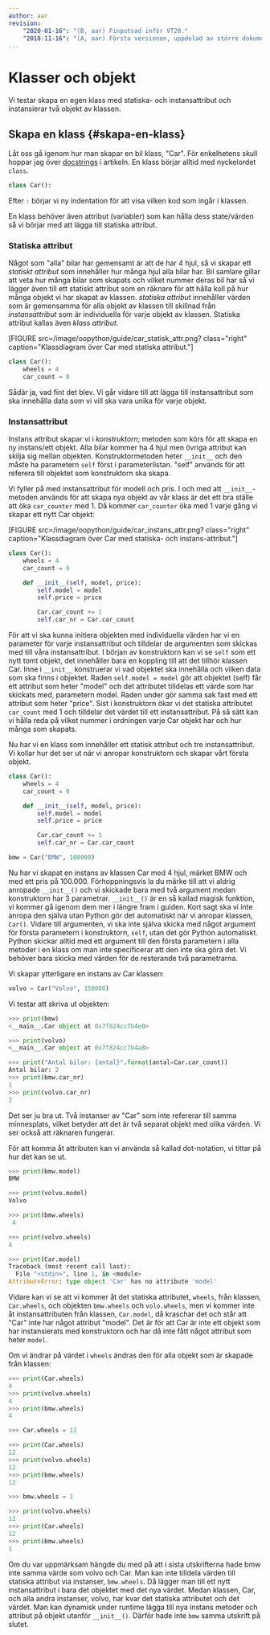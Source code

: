 ```yaml
---
author: aar
revision:
    "2020-01-16": "(B, aar) Finputsad inför VT20."
    "2018-11-16": "(A, aar) Första versionen, uppdelad av större dokument."
...
```

Klasser och objekt
==================================

Vi testar skapa en egen klass med statiska- och instansattribut och instansierar två objekt av klassen.



Skapa en klass {#skapa-en-klass}
------------------------------

Låt oss gå igenom hur man skapar en bil klass, "Car". För enkelhetens skull hoppar jag över [docstrings](https://en.wikipedia.org/wiki/Docstring) i artikeln. En klass börjar alltid med nyckelordet `class`.

```python
class Car():
```

Efter `:` börjar vi ny indentation för att visa vilken kod som ingår i klassen.

En klass behöver även attribut (variabler) som kan hålla dess state/värden så vi börjar med att lägga till statiska attribut.



### Statiska attribut

Något som "alla" bilar har gemensamt är att de har 4 hjul, så vi skapar ett _statiskt attribut_ som innehåller hur många hjul alla bilar har. Bil samlare gillar att veta hur många bilar som skapats och vilket nummer deras bil har så vi lägger även till ett statiskt attribut som en räknare för att hålla koll på hur många objekt vi har skapat av klassen. _statiska attribut_ innehåller värden som är gemensamma för alla objekt av klassen till skillnad från _instansattribut_ som är individuella för varje objekt av klassen. Statiska attribut kallas även _klass attribut_.

[FIGURE src=/image/oopython/guide/car_statisk_attr.png? class="right" caption="Klassdiagram över Car med statiska attribut."]


```python
class Car():
    wheels = 4
    car_count = 0
```

Sådär ja, vad fint det blev. Vi går vidare till att lägga till instansattribut som ska innehålla data som vi vill ska vara unika för varje objekt.



### Instansattribut

Instans attribut skapar vi i _konstruktorn_; metoden som körs för att skapa en ny instans/ett objekt. Alla bilar kommer ha 4 hjul men övriga attribut kan skilja sig mellan objekten. Konstruktormetoden heter `__init__` och den måste ha parametern `self` först i parameterlistan. "self" används för att referera till objektet som konstruktorn ska skapa.

Vi fyller på med instansattribut för modell och pris. I och med att `__init__`-metoden används för att skapa nya objekt av vår klass är det ett bra ställe att öka `car_counter` med 1. Då kommer `car_counter` öka med 1 varje gång vi skapar ett nytt Car objekt:

[FIGURE src=/image/oopython/guide/car_instans_attr.png? class="right" caption="Klassdiagram över Car med statiska- och instans-attribut."]

```python
class Car():
    wheels = 4
    car_count = 0

    def __init__(self, model, price):
        self.model = model
        self.price = price

        Car.car_count += 1
        self.car_nr = Car.car_count
```

För att vi ska kunna initiera objekten med individuella värden har vi en parameter för varje instansattribut och tilldelar de argumenten som skickas med till våra instansattribut. I början av konstruktorn kan vi se `self` som ett nytt tomt objekt, det innehåller bara en koppling till att det tillhör klassen Car. Inne i `__init__` konstruerar vi vad objektet ska innehålla och vilken data som ska finns i objektet. Raden `self.model = model` gör att objektet (self) får ett attribut som heter "model" och det attributet tilldelas ett värde som har skickats med, parametern model. Raden under gör samma sak fast med ett attribut som heter "price". Sist i konstruktorn ökar vi det statiska attributet `car_count` med 1 och tilldelar det värdet till ett instansattribut. På så sätt kan vi hålla reda på vilket nummer i ordningen varje Car objekt har och hur många som skapats.

Nu har vi en klass som innehåller ett statisk attribut och tre instansattribut. Vi kollar hur det ser ut när vi anropar konstruktorn och skapar vårt första objekt.

```python
class Car():
    wheels = 4
    car_count = 0

    def __init__(self, model, price):
        self.model = model
        self.price = price

        Car.car_count += 1
        self.car_nr = Car.car_count

bmw = Car("BMW", 100000)
```

Nu har vi skapat en instans av klassen Car med 4 hjul, märket BMW och med ett pris på 100.000. Förhoppningsvis la du märke till att vi aldrig anropade `__init__()` och vi skickade bara med två argument medan konstruktorn har 3 parametrar. `__init__()` är en så kallad magisk funktion, vi kommer gå igenom dem mer i längre fram i guiden. Kort sagt ska vi inte anropa den själva utan Python gör det automatiskt när vi anropar klassen, `Car()`. Vidare till argumenten, vi ska inte själva skicka med något argument för första parametern i konstruktorn, `self`, utan det gör Python automatiskt. Python skickar alltid med ett argument till den första parametern i alla metoder i en klass om man inte specificerar att den inte ska göra det. Vi behöver bara skicka med värden för de resterande två parametrarna.

Vi skapar ytterligare en instans av Car klassen:

```python
volvo = Car("Volvo", 150000)
```

Vi testar att skriva ut objekten:

```python
>>> print(bmw)
<__main__.Car object at 0x7f824cc7b4e0>

>>> print(volvo)
<__main__.Car object at 0x7f824cc7b4a8>

>>> print("Antal bilar: {antal}".format(antal=Car.car_count))
Antal bilar: 2
>>> print(bmw.car_nr)
1
>>> print(volvo.car_nr)
2
```

Det ser ju bra ut. Två instanser av "Car" som inte refererar till samma minnesplats, vilket betyder att det är två separat objekt med olika värden. Vi ser också att räknaren fungerar.



För att komma åt attributen kan vi använda så kallad dot-notation, vi tittar på hur det kan se ut.

```python
>>> print(bmw.model)
BMW

>>> print(volvo.model)
Volvo

>>> print(bmw.wheels)
 4

>>> print(volvo.wheels)
4

>>> print(Car.model)
Traceback (most recent call last):
  File "<stdin>", line 1, in <module>
AttributeError: type object 'Car' has no attribute 'model'
```

Vidare kan vi se att vi kommer åt det statiska attributet, `wheels`, från klassen, `Car.wheels`, och objekten `bmw.wheels` och `volo.wheels`, men vi kommer inte åt instansattributen från klassen, `Car.model`, då kraschar det och står att "Car" inte har något attribut "model". Det är för att Car är inte ett objekt som har instansierats med konstruktorn och har då inte fått något attribut som heter `model`. 

Om vi ändrar på värdet i `wheels` ändras den för alla objekt som är skapade från klassen:

```python
>>> print(Car.wheels)
4
>>> print(volvo.wheels)
4
>>> print(bmw.wheels)
4

>>> Car.wheels = 12

>>> print(Car.wheels)
12
>>> print(volvo.wheels)
12
>>> print(bmw.wheels)
12

>>> bmw.wheels = 1

>>> print(volvo.wheels)
12
>>> print(Car.wheels)
12
>>> print(bmw.wheels)
1
```

Om du var uppmärksam hängde du med på att i sista utskrifterna hade bmw inte samma värde som volvo och Car. Man kan inte tilldela värden till statiska attribut via instanser, `bmw.wheels`. Då lägger man till ett nytt instansattribut i bara det objektet med det nya värdet. Medan klassen, Car, och alla andra instanser, volvo, har kvar det statiska attributet och det värdet. Man kan dynamisk under runtime lägga till nya instans metoder och attribut på objekt utanför `__init__()`. Därför hade inte `bmw` samma utskrift på slutet.

